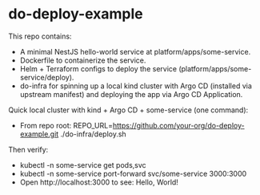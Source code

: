 # do-deploy-example

This repo contains:
- A minimal NestJS hello-world service at platform/apps/some-service.
- Dockerfile to containerize the service.
- Helm + Terraform configs to deploy the service (platform/apps/some-service/deploy).
- do-infra for spinning up a local kind cluster with Argo CD (installed via upstream manifest) and deploying the app via Argo CD Application.

Quick local cluster with kind + Argo CD + some-service (one command):
- From repo root:
  REPO_URL=https://github.com/your-org/do-deploy-example.git ./do-infra/deploy.sh

Then verify:
- kubectl -n some-service get pods,svc
- kubectl -n some-service port-forward svc/some-service 3000:3000
- Open http://localhost:3000 to see: Hello, World!